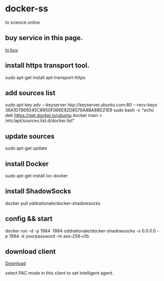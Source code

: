 # docker-ss
to science online

## buy service in this page.
[to buy](https://my.vultr.com/)

## install https transport tool.
sudo apt-get install apt-transport-https

## add sources list
sudo apt-key adv --keyserver hkp://keyserver.ubuntu.com:80 --recv-keys 36A1D7869245C8950F966E92D8576A8BA88D21E9
sudo bash -c "echo deb https://get.docker.io/ubuntu docker main > /etc/apt/sources.list.d/docker.list"

## update sources
sudo apt-get update

## install Docker
sudo apt-get install lxc-docker

## install ShadowSocks
docker pull oddrationale/docker-shadowsocks

## config && start
docker run -d -p 1984 :1984 oddrationale/docker-shadowsocks -s 0.0.0.0 -p 1984 -k yourpassword -m aes-256-cfb

## download client
[Download](https://shadowsocks.org/en/download/clients.html)

select PAC mode in this client to set intelligent agent.
